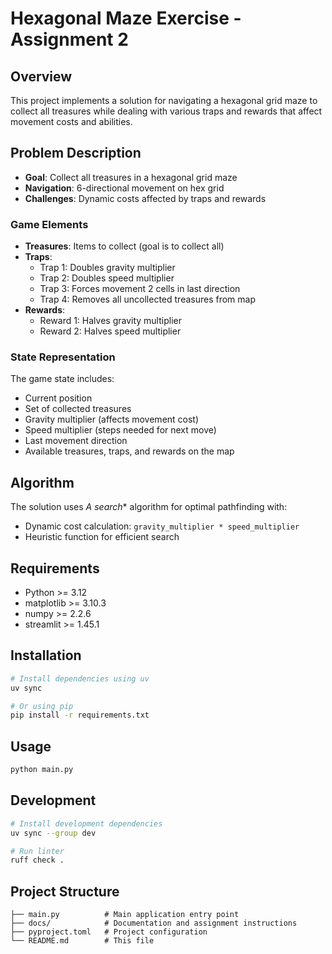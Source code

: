 # Hexagonal Maze Exercise - Assignment 2

## Overview
This project implements a solution for navigating a hexagonal grid maze to collect all treasures while dealing with various traps and rewards that affect movement costs and abilities.

## Problem Description
- **Goal**: Collect all treasures in a hexagonal grid maze
- **Navigation**: 6-directional movement on hex grid
- **Challenges**: Dynamic costs affected by traps and rewards

### Game Elements
- **Treasures**: Items to collect (goal is to collect all)
- **Traps**: 
  - Trap 1: Doubles gravity multiplier
  - Trap 2: Doubles speed multiplier  
  - Trap 3: Forces movement 2 cells in last direction
  - Trap 4: Removes all uncollected treasures from map
- **Rewards**:
  - Reward 1: Halves gravity multiplier
  - Reward 2: Halves speed multiplier

### State Representation
The game state includes:
- Current position
- Set of collected treasures
- Gravity multiplier (affects movement cost)
- Speed multiplier (steps needed for next move)
- Last movement direction
- Available treasures, traps, and rewards on the map

## Algorithm
The solution uses **A* search** algorithm for optimal pathfinding with:
- Dynamic cost calculation: `gravity_multiplier * speed_multiplier`
- Heuristic function for efficient search

## Requirements
- Python >= 3.12
- matplotlib >= 3.10.3
- numpy >= 2.2.6
- streamlit >= 1.45.1

## Installation
```bash
# Install dependencies using uv
uv sync

# Or using pip
pip install -r requirements.txt
```

## Usage
```bash
python main.py
```

## Development
```bash
# Install development dependencies
uv sync --group dev

# Run linter
ruff check .
```

## Project Structure
```
├── main.py          # Main application entry point
├── docs/            # Documentation and assignment instructions
├── pyproject.toml   # Project configuration
└── README.md        # This file